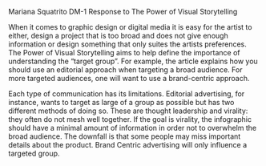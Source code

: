 Mariana Squatrito
DM-1 
Response to The Power of Visual Storytelling 

When it comes to graphic design or digital media it is easy for the artist to either, design a project that is too broad and does not give enough information or design something that only suites the artists preferences. The Power of Visual Storytelling aims to help define the importance of understanding the “target group”. For example, the article explains how you should use an editorial approach when targeting a broad audience. For more targeted audiences, one will want to use a brand-centric approach. 

Each type of communication has its limitations. Editorial advertising, for instance, wants to target as large of a group as possible but has two different methods of doing so. These are thought leadership and virality: they often do not mesh well together. If the goal is virality, the infographic should have a minimal amount of information in order not to overwhelm the broad audience. The downfall is that some people may miss important details about the product. Brand Centric advertising will only influence a targeted group.
